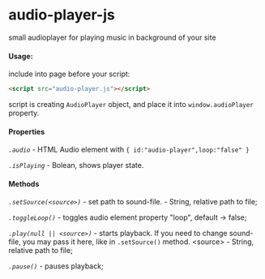 # audio-player-js
small audioplayer for playing music in background of your site
#### Usage:
include into page before your script:
   ```html
<script src="audio-player.js"></script>
   ```
script is creating ```AudioPlayer``` object, and place it into ```window.audioPlayer``` property.
#### Properties
*``.audio``* - HTML Audio element with ```{ id:"audio-player",loop:"false" }```

*``.isPlaying``* - Bolean, shows player state.
#### Methods
*``.setSource(<source>)``* - set path to sound-file. <source> - String, relative path to file;

*``.toggleLoop()``* - toggles audio element property "loop", default -> false;

*``.play(null || <source>)``* - starts playback. If you need to change sound-file, you may pass it here, like in ``.setSource()`` method.
\<source\> - String, relative path to file;

*``.pause()``* - pauses playback;
